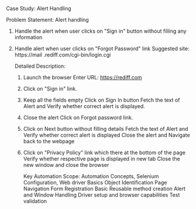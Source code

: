 Case Study: Alert Handling 

Problem Statement: Alert handling 
1. Handle the alert when user clicks on "Sign in" button without filling any information
2. Handle alert when user clicks on "Forgot Password" link Suggested site: https://mail .rediff.com/cgi-bin/login.cgi
      
    Detailed Description:
   1.  Launch the browser Enter URL: https://rediff.com
   2. Click on "Sign in" link.
   3. Keep all the fields empty Click on Sign In button Fetch the text of Alert and Verify whether correct alert is displayed.
   4. Close the alert Click on Forgot password link.
   5. Click on Next button without filling details Fetch the text of Alert and Verify whether correct alert is displayed Close the alert and Navigate back to the webpage
   6. Click on "Privacy Policy" link which there at the bottom of the page Verify whether respective page is displayed in new tab Close the new window and close the browser
      
       Key Automation Scope: Automation Concepts,
                             Selenium Configuration,
                             Web driver Basics
                             Object Identification
                             Page Navigation
                             Form Registration Basic
                             Reusable method creation
                             Alert and Window Handling Driver setup and
                             browser capabilities Test validation
